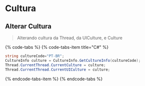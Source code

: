 # Cultura

## Alterar Cultura

> Alterando cultura da Thread, da UICulture, e Culture

{% code-tabs %}
{% code-tabs-item title="C\#" %}
```csharp
string cultureCode="PT-BR";
CultureInfo culture = CultureInfo.GetCultureInfo(cultureCode);
Thread.CurrentThread.CurrentCulture = culture;
Thread.CurrentThread.CurrentUICulture = culture;
```
{% endcode-tabs-item %}
{% endcode-tabs %}

